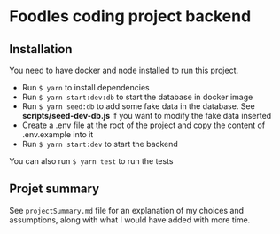 # Foodles coding project backend

## Installation

You need to have docker and node installed to run this project.
- Run `$ yarn` to install dependencies
- Run `$ yarn start:dev:db` to start the database in docker image
- Run `$ yarn seed:db` to add some fake data in the database. See **scripts/seed-dev-db.js** if you want to modify the fake data inserted
- Create a .env file at the root of the project and copy the content of .env.example into it
- Run `$ yarn start:dev` to start the backend

You can also run `$ yarn test` to run the tests

## Projet summary

See `projectSummary.md` file for an explanation of my choices and assumptions, along with what I would have added with more time.


